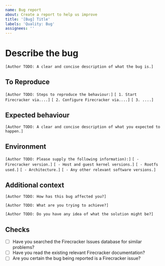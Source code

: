```yaml
---
name: Bug report
about: Create a report to help us improve
title: '[Bug] Title'
labels: 'Quality: Bug'
assignees: ''
---
```


# Describe the bug

`[Author TODO: A clear and concise description of what the bug is.]`

## To Reproduce

`[Author TODO: Steps to reproduce the behaviour:]`
`[ 1. Start Firecracker via....]` `[ 2. Configure Firecracker via....]`
`[ 3. ....]`

## Expected behaviour

`[Author TODO: A clear and concise description of what you expected to happen.]`

## Environment

`[Author TODO: Please supply the following information):]`
`[ - Firecracker version.]` `[ - Host and guest kernel versions.]`
`[ - Rootfs used.]` `[ - Architecture.]`
`[ - Any other relevant software versions.]`

## Additional context

`[Author TODO: How has this bug affected you?]`

`[Author TODO: What are you trying to achieve?]`

`[Author TODO: Do you have any idea of what the solution might be?]`

## Checks

- [ ] Have you searched the Firecracker Issues database for similar problems?
- [ ] Have you read the existing relevant Firecracker documentation?
- [ ] Are you certain the bug being reported is a Firecracker issue?
